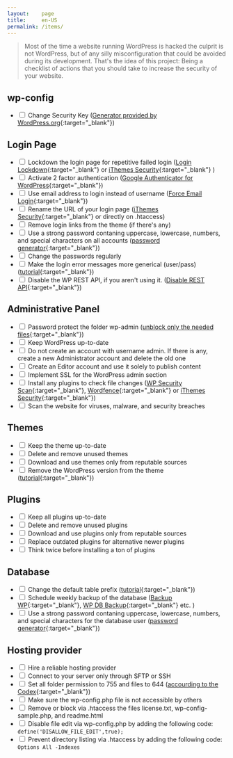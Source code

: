 ```yaml
---
layout:    page
title:     en-US
permalink: /items/
---
```


> Most of the time a website running WordPress is hacked the culprit is not WordPress, but of any silly misconfiguration that could be avoided during its development.
> That's the idea of this project: Being a checklist of actions that you should take to increase the security of your website.

## wp-config<span class="items-counter"></span>

* <label><input type="checkbox" /> Change Security Key ([Generator provided by WordPress.org](https://api.wordpress.org/secret-key/1.1/salt/){:target="_blank"})</label>

## Login Page<span class="items-counter"></span>

* <label><input type="checkbox" /> Lockdown the login page for repetitive failed login ([Login Lockdown](https://wordpress.org/plugins/login-lockdown/){:target="_blank"} or [iThemes Security](https://wordpress.org/plugins/better-wp-security/){:target="_blank"} )</label>
* <label><input type="checkbox" /> Activate 2 factor authentication ([Google Authenticator for WordPress](https://wordpress.org/plugins/wp-google-authenticator/){:target="_blank"})</label>
* <label><input type="checkbox" /> Use email address to login instead of username ([Force Email Login](https://wordpress.org/plugins/force-email-login/){:target="_blank"})</label>
* <label><input type="checkbox" /> Rename the URL of your login page ([iThemes Security](https://wordpress.org/plugins/better-wp-security/){:target="_blank"} or directly on .htaccess)</label>
* <label><input type="checkbox" /> Remove login links from the theme (if there's any)</label>
* <label><input type="checkbox" /> Use a strong password contaning uppercase, lowercase, numbers, and special characters on all accounts ([password generator](http://passwordsgenerator.net/){:target="_blank"})</label>
* <label><input type="checkbox" /> Change the passwords regularly</label>
* <label><input type="checkbox" /> Make the login error messages more generical (user/pass) ([tutorial](https://gist.github.com/zergiocosta/72f87176b236ed0c6e13){:target="_blank"})</label>
* <label><input type="checkbox" /> Disable the WP REST API, if you aren't using it. ([Disable REST API](https://br.wordpress.org/plugins/disable-json-api/){:target="_blank"})</label>

## Administrative Panel<span class="items-counter"></span>

* <label><input type="checkbox" /> Password protect the folder wp-admin ([unblock only the needed files](https://gist.github.com/rafaelfunchal/f9a41ea72d80600d753a){:target="_blank"})</label>
* <label><input type="checkbox" /> Keep WordPress up-to-date</label>
* <label><input type="checkbox" /> Do not create an account with username admin. If there is any, create a new Administrator account and delete the old one</label>
* <label><input type="checkbox" /> Create an Editor account and use it solely to publish content</label>
* <label><input type="checkbox" /> Implement SSL for the WordPress admin section</label>
* <label><input type="checkbox" /> Install any plugins to check file changes ([WP Security Scan](https://wordpress.org/plugins/wp-security-scan/){:target="_blank"}, [Wordfence](https://wordpress.org/plugins/wordfence/){:target="_blank"} or [iThemes Security](https://wordpress.org/plugins/better-wp-security/){:target="_blank"})</label>
* <label><input type="checkbox" /> Scan the website for viruses, malware, and security breaches</label>

## Themes<span class="items-counter"></span>

* <label><input type="checkbox" /> Keep the theme up-to-date</label>
* <label><input type="checkbox" /> Delete and remove unused themes</label>
* <label><input type="checkbox" /> Download and use themes only from reputable sources</label>
* <label><input type="checkbox" /> Remove the WordPress version from the theme ([tutorial](http://www.wpbeginner.com/wp-tutorials/the-right-way-to-remove-wordpress-version-number/){:target="_blank"})</label>

## Plugins<span class="items-counter"></span>

* <label><input type="checkbox" /> Keep all plugins up-to-date</label>
* <label><input type="checkbox" /> Delete and remove unused plugins</label>
* <label><input type="checkbox" /> Download and use plugins only from reputable sources</label>
* <label><input type="checkbox" /> Replace outdated plugins for alternative newer plugins</label>
* <label><input type="checkbox" /> Think twice before installing a ton of plugins</label>

## Database<span class="items-counter"></span>

* <label><input type="checkbox" /> Change the default table prefix ([tutorial](http://www.maketecheasier.com/the-safe-way-to-change-your-wordpress-database-table-prefix){:target="_blank"})</label>
* <label><input type="checkbox" /> Schedule weekly backup of the database ([Backup WP](https://wordpress.org/plugins/backup-wp/){:target="_blank"}, [WP DB Backup](https://wordpress.org/plugins/wp-db-backup/){:target="_blank"} etc. )</label>
* <label><input type="checkbox" /> Use a strong password contaning uppercase, lowercase, numbers, and special characters for the database user ([password generator](http://passwordsgenerator.net/){:target="_blank"})</label>

## Hosting provider<span class="items-counter"></span>

* <label><input type="checkbox" /> Hire a reliable hosting provider</label>
* <label><input type="checkbox" /> Connect to your server only through SFTP or SSH</label>
* <label><input type="checkbox" /> Set all folder permission to 755 and files to 644 ([accourding to the Codex](http://codex.wordpress.org/Hardening_WordPress#File_Permissions){:target="_blank"})</label>
* <label><input type="checkbox" /> Make sure the wp-config.php file is not accessible by others</label>
* <label><input type="checkbox" /> Remove or block via .htaccess the files license.txt, wp-config-sample.php, and readme.html</label>
* <label><input type="checkbox" /> Disable file edit via wp-config.php by adding the following code: `define('DISALLOW_FILE_EDIT',true);`</label>
* <label><input type="checkbox" /> Prevent directory listing via .htaccess by adding the following code: `Options All -Indexes`</label>
